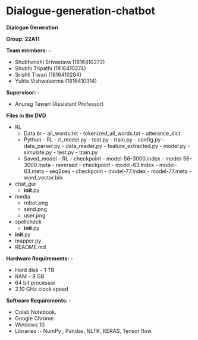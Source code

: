 # Dialogue-generation-chatbot
**Dialogue Generation**

**Group: 22A11**

**Team members: -**

- Shubhanshi Srivastava (1816410272)
- Shubhi Tripathi (1816410274)
- Srishti Tiwari (1816410284)
- Yukta Vishwakarma (1816410314)

**Supervisor: -**

- Anurag Tewari (Assistant Professor)

**Files in the DVD**
 - RL
     - Data br
           - all_words.txt
           - tokenized_all_words.txt
           - utterance_dict
     - Python
           - RL
               - rl_model.py
               - test.py
               - train.py
           - config.py
           - data_parser.py
           - data_reader.py
           - feature_extracted.py
           - model.py
           - simulate.py
           - test.py
           - train.py
     - Saved_model
           - RL
               - checkpoint
               - model-56-3000.index
               - model-56-3000.meta
           - reversed
               - checkpoint
               - model-63.index
               - model-63.meta
           - seq2seq
               - checkpoint
               - model-77.index
               - model-77.meta
           - word_vector.bin
- chat_gui
     - __init__.py
- media 
     - robot.png
     - send.png
     - user.png
- spellcheck
     - __init__.py
- __init__.py
- mapper.py
- README.md

**Hardware Requirements: -**

- Hard disk – 1 TB
- RAM – 8 GB
- 64 bit processor
- 2.10 GHz clock speed

**Software Requirements: -**

- Colab Notebook.
- Google Chrome
- Windows 10
- Libraries :- NumPy , Pandas, NLTK, KERAS, Tensor flow.
